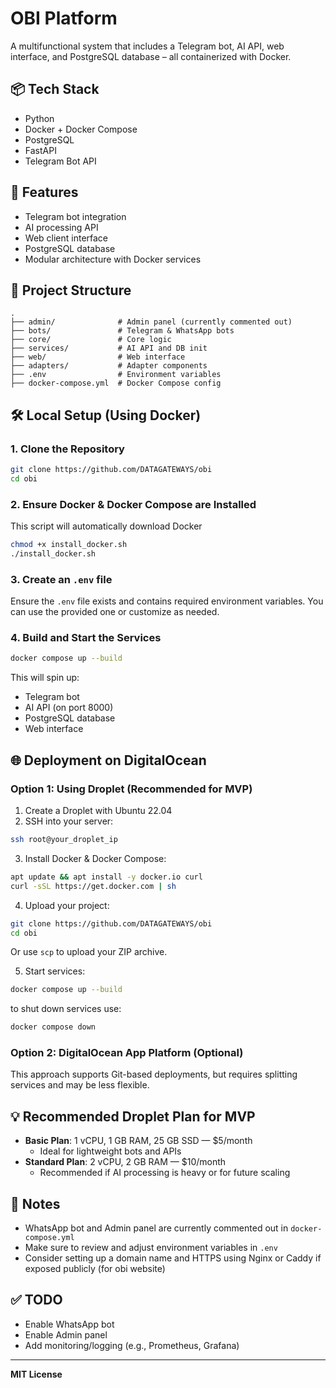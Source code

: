 
# OBI Platform

A multifunctional system that includes a Telegram bot, AI API, web interface, and PostgreSQL database – all containerized with Docker.

## 📦 Tech Stack

- Python
- Docker + Docker Compose
- PostgreSQL
- FastAPI
- Telegram Bot API

## 🚀 Features

- Telegram bot integration
- AI processing API
- Web client interface
- PostgreSQL database
- Modular architecture with Docker services

## 📁 Project Structure

```
.
├── admin/              # Admin panel (currently commented out)
├── bots/               # Telegram & WhatsApp bots
├── core/               # Core logic
├── services/           # AI API and DB init
├── web/                # Web interface
├── adapters/           # Adapter components
├── .env                # Environment variables
├── docker-compose.yml  # Docker Compose config
```

## 🛠️ Local Setup (Using Docker)

### 1. Clone the Repository

```bash
git clone https://github.com/DATAGATEWAYS/obi
cd obi
```

### 2. Ensure Docker & Docker Compose are Installed

This script will automatically download Docker
```bash
chmod +x install_docker.sh
./install_docker.sh
```

### 3. Create an `.env` file

Ensure the `.env` file exists and contains required environment variables. You can use the provided one or customize as needed.

### 4. Build and Start the Services

```bash
docker compose up --build
```

This will spin up:

- Telegram bot
- AI API (on port 8000)
- PostgreSQL database
- Web interface

## 🌐 Deployment on DigitalOcean

### Option 1: Using Droplet (Recommended for MVP)

1. Create a Droplet with Ubuntu 22.04
2. SSH into your server:
```bash
ssh root@your_droplet_ip
```

3. Install Docker & Docker Compose:
```bash
apt update && apt install -y docker.io curl
curl -sSL https://get.docker.com | sh
```

4. Upload your project:
```bash
git clone https://github.com/DATAGATEWAYS/obi
cd obi
```
Or use `scp` to upload your ZIP archive.

5. Start services:
```bash
docker compose up --build
```
to shut down services use:
```bash
docker compose down
```

### Option 2: DigitalOcean App Platform (Optional)

This approach supports Git-based deployments, but requires splitting services and may be less flexible.

## 💡 Recommended Droplet Plan for MVP

- **Basic Plan**: 1 vCPU, 1 GB RAM, 25 GB SSD — $5/month
    - Ideal for lightweight bots and APIs
- **Standard Plan**: 2 vCPU, 2 GB RAM — $10/month
    - Recommended if AI processing is heavy or for future scaling

## 📌 Notes

- WhatsApp bot and Admin panel are currently commented out in `docker-compose.yml`
- Make sure to review and adjust environment variables in `.env`
- Consider setting up a domain name and HTTPS using Nginx or Caddy if exposed publicly (for obi website)

## ✅ TODO

- Enable WhatsApp bot
- Enable Admin panel
- Add monitoring/logging (e.g., Prometheus, Grafana)

---

**MIT License**

